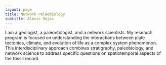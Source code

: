 ```yaml
---
layout: page
title: Network Paleobiology
subtitle: Alexis Rojas
---
```

I am a geologist, a paleontologist, and a network scientists. My research program is focused on understanding the interactions between plate tectonics, climate, and evolution of life as a complex system phenomenon. This interdisciplinary approach combines stratigraphy, paleobiology, and network science to address specific questions on spatiotemporal aspects of the fossil record. 
